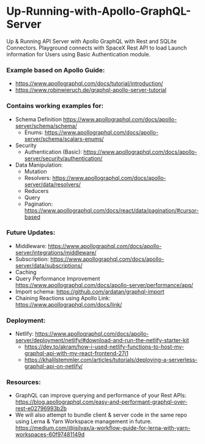 # Up-Running-with-Apollo-GraphQL-Server
Up &amp; Running API Server with Apollo GraphQL with Rest and SQLite Connectors. Playground connects with SpaceX Rest API to load Launch information for Users using Basic Authentication module.

### Example based on Apollo Guide:
* https://www.apollographql.com/docs/tutorial/introduction/
* https://www.robinwieruch.de/graphql-apollo-server-tutorial

### Contains working examples for:
* Schema Definition https://www.apollographql.com/docs/apollo-server/schema/schema/
  * Enums: https://www.apollographql.com/docs/apollo-server/schema/scalars-enums/
* Security
  * Authentication (Basic): https://www.apollographql.com/docs/apollo-server/security/authentication/
* Data Manipulation:
  * Mutation
  * Resolvers: https://www.apollographql.com/docs/apollo-server/data/resolvers/
  * Reducers
  * Query
  * Pagination: https://www.apollographql.com/docs/react/data/pagination/#cursor-based

### Future Updates:
* Middleware: https://www.apollographql.com/docs/apollo-server/integrations/middleware/
* Subscription: https://www.apollographql.com/docs/apollo-server/data/subscriptions/
* Caching
* Query Performance Improvement https://www.apollographql.com/docs/apollo-server/performance/apq/
* Import schema: https://github.com/ardatan/graphql-import
* Chaining Reactions using Apollo Link: https://www.apollographql.com/docs/link/

### Deployment:
* Netlify: https://www.apollographql.com/docs/apollo-server/deployment/netlify/#download-and-run-the-netlify-starter-kit
  * https://dev.to/akram/how-i-used-netlify-functions-to-host-my-graphql-api-with-my-react-frontend-27j1
  * https://khalilstemmler.com/articles/tutorials/deploying-a-serverless-graphql-api-on-netlify/

### Resources:
* GraphQL can improve querying and performance of your Rest APIs: https://blog.apollographql.com/easy-and-performant-graphql-over-rest-e02796993b2b
* We will also attempt to bundle client & server code in the same repo using Lerna & Yarn Workspace management in future.
https://medium.com/@jsilvax/a-workflow-guide-for-lerna-with-yarn-workspaces-60f97481149d
